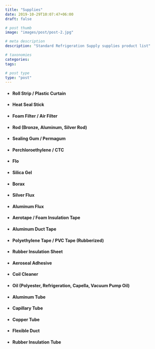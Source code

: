 ```yaml
---
title: "Supplies"
date: 2019-10-29T10:07:47+06:00
draft: false

# post thumb
image: "images/post/post-2.jpg"

# meta description
description: "Standard Refrigeration Supply supplies product list"

# taxonomies
categories: 
tags:

# post type
type: "post"
---
```


- #### Roll Strip / Plastic Curtain

- #### Heat Seal Stick

- #### Foam Filter / Air Filter

- #### Rod (Bronze, Aluminum, Silver Rod)

- #### Sealing Gum / Permagum

- #### Perchloroethylene / CTC

- #### Flo

- #### Silica Gel

- #### Borax

- #### Silver Flux

- #### Aluminum Flux

- #### Aerotape / Foam Insulation Tape

- #### Aluminum Duct Tape

- #### Polyethylene Tape / PVC Tape (Rubberized)

- #### Rubber Insulation Sheet

- #### Aeroseal Adhesive

- #### Coil Cleaner

- #### Oil (Polyester, Refrigeration, Capella, Vacuum Pump Oil)

- #### Aluminum Tube

- #### Capillary Tube

- #### Copper Tube

- #### Flexible Duct

- #### Rubber Insulation Tube
